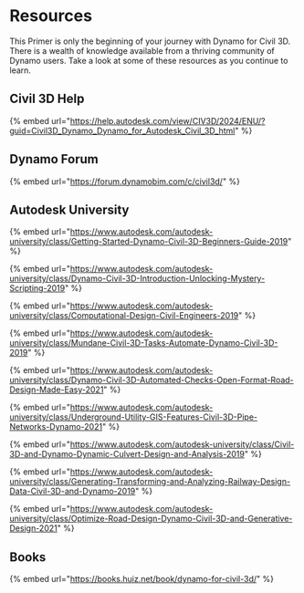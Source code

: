 # Resources

This Primer is only the beginning of your journey with Dynamo for Civil 3D. There is a wealth of knowledge available from a thriving community of Dynamo users. Take a look at some of these resources as you continue to learn.

## Civil 3D Help

{% embed url="https://help.autodesk.com/view/CIV3D/2024/ENU/?guid=Civil3D_Dynamo_Dynamo_for_Autodesk_Civil_3D_html" %}

## Dynamo Forum

{% embed url="https://forum.dynamobim.com/c/civil3d/" %}

## Autodesk University

{% embed url="https://www.autodesk.com/autodesk-university/class/Getting-Started-Dynamo-Civil-3D-Beginners-Guide-2019" %}

{% embed url="https://www.autodesk.com/autodesk-university/class/Dynamo-Civil-3D-Introduction-Unlocking-Mystery-Scripting-2019" %}

{% embed url="https://www.autodesk.com/autodesk-university/class/Computational-Design-Civil-Engineers-2019" %}

{% embed url="https://www.autodesk.com/autodesk-university/class/Mundane-Civil-3D-Tasks-Automate-Dynamo-Civil-3D-2019" %}

{% embed url="https://www.autodesk.com/autodesk-university/class/Dynamo-Civil-3D-Automated-Checks-Open-Format-Road-Design-Made-Easy-2021" %}

{% embed url="https://www.autodesk.com/autodesk-university/class/Underground-Utility-GIS-Features-Civil-3D-Pipe-Networks-Dynamo-2021" %}

{% embed url="https://www.autodesk.com/autodesk-university/class/Civil-3D-and-Dynamo-Dynamic-Culvert-Design-and-Analysis-2019" %}

{% embed url="https://www.autodesk.com/autodesk-university/class/Generating-Transforming-and-Analyzing-Railway-Design-Data-Civil-3D-and-Dynamo-2019" %}

{% embed url="https://www.autodesk.com/autodesk-university/class/Optimize-Road-Design-Dynamo-Civil-3D-and-Generative-Design-2021" %}

## Books

{% embed url="https://books.huiz.net/book/dynamo-for-civil-3d/" %}
